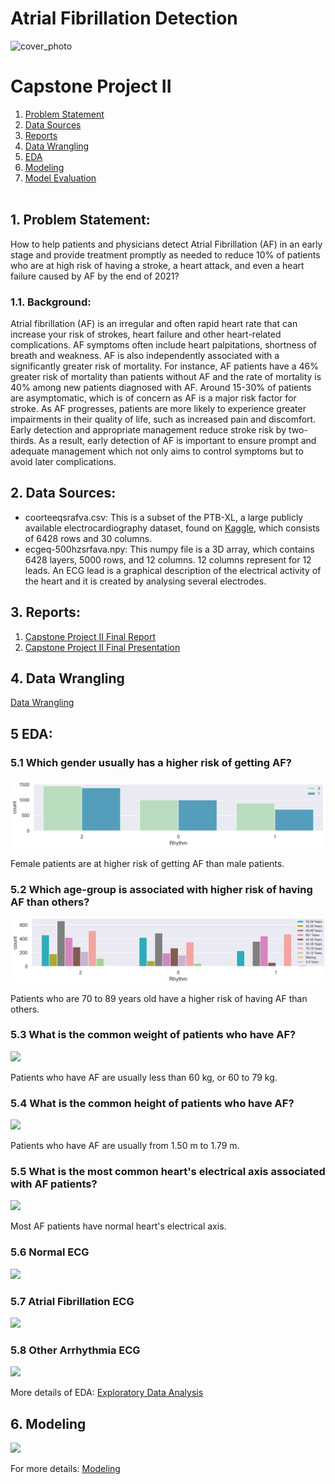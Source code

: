 # Atrial Fibrillation Detection 
![cover_photo](./img/AFib-Animation.gif)

# Capstone Project II
1.	[Problem Statement](#1-problem-statement)
2.	[Data Sources](#2-data-sources)
3.	[Reports](#3-reports)
4.  [Data Wrangling](#4-data-wrangling)
5.  [EDA](#5-eda)
6.  [Modeling](#6-modeling)
7.  [Model Evaluation](#7-model-evaluation)
<br/><br/>

## 1. Problem Statement:
How to help patients and physicians detect Atrial Fibrillation (AF) in an early stage and provide treatment promptly as needed to reduce 10% of patients who are at high risk of having a stroke, a heart attack, and even a heart failure caused by AF by the end of 2021?

### 1.1. Background:
Atrial fibrillation (AF) is an irregular and often rapid heart rate that can increase your risk of strokes, heart failure and other heart-related complications. AF symptoms often include heart palpitations, shortness of breath and weakness. AF is also independently associated with a significantly greater risk of mortality. For instance, AF patients have a 46% greater risk of mortality than patients without AF and the rate of mortality is 40% among new patients diagnosed with AF. Around 15-30% of patients are asymptomatic, which is of concern as AF is a major risk factor for stroke. As AF progresses, patients are more likely to experience greater impairments in their quality of life, such as increased pain and discomfort. Early detection and appropriate management reduce stroke risk by two-thirds. As a result, early detection of AF is important to ensure prompt and adequate management which not only aims to control symptoms but to avoid later complications.

## 2. Data Sources:
- coorteeqsrafva.csv: This is a subset of the PTB-XL, a large publicly available electrocardiography dataset, found on [Kaggle](https://www.kaggle.com/arjunascagnetto/ptbxl-atrial-fibrillation-detection), which consists of 6428 rows and 30 columns. 
- ecgeq-500hzsrfava.npy: This numpy file is a 3D array, which contains 6428 layers, 5000 rows, and 12 columns. 12 columns represent for 12 leads. An ECG lead is a graphical description of the electrical activity of the heart and it is created by analysing several electrodes.

## 3. Reports:
1. [Capstone Project II Final Report](https://github.com/tvo10/atrial-fibrillation-detection/blob/main/afib_detection_report.pdf)
4. [Capstone Project II Final Presentation](https://docs.google.com/presentation/d/1hBh9Pb7svQN0gg5JdP9LnS4gQ1PKYUQXwtJT0ZPAKVg/edit#slide=id.gdbd7bf2743_0_47)

## 4. Data Wrangling
[Data Wrangling](https://github.com/tvo10/atrial-fibrillation-detection/blob/main/01_afib_detection_data_wrangling.ipynb)

## 5 EDA:
### 5.1 Which gender usually has a higher risk of getting AF?
<p>
    <img src="https://github.com/tvo10/atrial-fibrillation-detection/blob/main/img/rhythm_by_sex.PNG" />
</p>
<p float="center">Female patients are at higher risk of getting AF than male patients.</p>

### 5.2 Which age-group is associated with higher risk of having AF than others?
<p>
  <img src="https://github.com/tvo10/atrial-fibrillation-detection/blob/main/img/rhythm_by_age.PNG" />
</p>
<p>Patients who are 70 to 89 years old have a higher risk of having AF than others.</p>
            
### 5.3 What is the common weight of patients who have AF?
<p>
  <img src="https://github.com/tvo10/atrial-fibrillation-detection/tree/main/img/rhythm_by_weight.PNG" />
</p>
<p>Patients who have AF are usually less than 60 kg, or 60 to 79 kg.</p>

### 5.4 What is the common height of patients who have AF?
<p>
  <img src="https://github.com/tvo10/atrial-fibrillation-detection/tree/main/img/rhythm_by_height.PNG" />
</p>
<p>Patients who have AF are usually from 1.50 m to 1.79 m.</p>

### 5.5 What is the most common heart's electrical axis associated with AF patients?
<p>
  <img src="https://github.com/tvo10/atrial-fibrillation-detection/tree/main/img/rhythm_by_heart_axis.PNG" />
</p>
<p>Most AF patients have normal heart's electrical axis.</p>

### 5.6 Normal ECG
<p>
  <img src="https://github.com/tvo10/atrial-fibrillation-detection/tree/main/img/normal_ecg.PNG" />
</p>

### 5.7 Atrial Fibrillation ECG
<p>
  <img src="https://github.com/tvo10/atrial-fibrillation-detection/tree/main/img/atrial_fibrillation_ecg.PNG" />
</p>

### 5.8 Other Arrhythmia ECG
<p>
  <img src="https://github.com/tvo10/atrial-fibrillation-detection/tree/main/img/other_arrhythmia_ecg.PNG" />
</p>

More details of EDA:
[Exploratory Data Analysis](https://github.com/tvo10/atrial-fibrillation-detection/blob/main/02_afib_detection_eda.ipynb)

## 6. Modeling
<p>
<img src = "https://github.com/tvo10/atrial-fibrillation-detection/tree/main/img/modeling.PNG" />
</p>

For more details: 
[Modeling](https://github.com/tvo10/atrial-fibrillation-detection/blob/main/04_afib_detection_modeling.ipynb)
